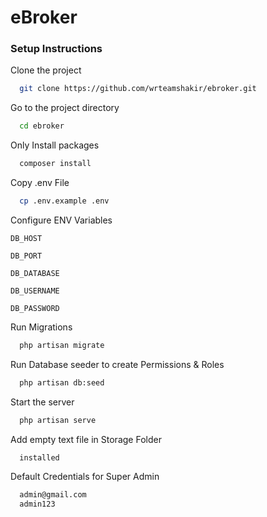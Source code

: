 # eBroker

[//]: # (## Screenshots)

[//]: # (![App Screenshot]&#40;https://via.placeholder.com/468x300?text=App+Screenshot+Here&#41;)

### Setup Instructions

Clone the project

```bash
  git clone https://github.com/wrteamshakir/ebroker.git
```

Go to the project directory

```bash
  cd ebroker
```

Only Install packages

```bash
  composer install
```

Copy .env File

```bash
  cp .env.example .env
```

Configure ENV Variables

`DB_HOST`

`DB_PORT`

`DB_DATABASE`

`DB_USERNAME`

`DB_PASSWORD`

Run Migrations

```bash
  php artisan migrate
```

Run Database seeder to create Permissions & Roles

```bash
  php artisan db:seed
```

Start the server

```bash
  php artisan serve
```


Add empty text file in Storage Folder

```bash
  installed
```

Default Credentials for Super Admin

```bash
  admin@gmail.com
  admin123
```
